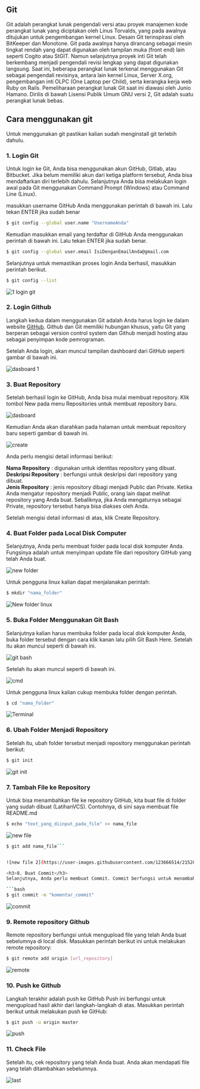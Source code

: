 <h2>Git</h2>
Git adalah perangkat lunak pengendali versi atau proyek manajemen kode perangkat lunak yang diciptakan oleh Linus Torvalds, yang pada awalnya ditujukan untuk pengembangan kernel Linux. Desain Git terinspirasi oleh BitKeeper dan Monotone. Git pada awalnya hanya dirancang sebagai mesin tingkat rendah yang dapat digunakan oleh tampilan muka (front end) lain seperti Cogito atau StGIT. Namun selanjutnya proyek inti Git telah berkembang menjadi pengendali revisi lengkap yang dapat digunakan langsung. Saat ini, beberapa perangkat lunak terkenal menggunakan Git sebagai pengendali revisinya, antara lain kernel Linux, Server X.org, pengembangan inti OLPC (One Laptop per Child), serta kerangka kerja web Ruby on Rails. Pemeliharaan perangkat lunak Git saat ini diawasi oleh Junio Hamano. Dirilis di bawah Lisensi Publik Umum GNU versi 2, Git adalah suatu perangkat lunak bebas. 

<h2>Cara menggunakan git</h2>
<p>Untuk menggunakan git pastikan kalian sudah menginstall git terlebih dahulu.</p>

<h3>1. Login Git</h3>
<p>Untuk login ke Git, Anda bisa menggunakan akun GitHub, Gitlab, atau Bitbucket. Jika belum memiliki akun dari ketiga platform tersebut, Anda bisa mendaftarkan diri terlebih dahulu. Selanjutnya Anda bisa melakukan login awal pada Git  menggunakan Command Prompt  (Windows) atau Command Line (Linux).</p>

masukkan username GitHub Anda menggunakan perintah di bawah ini. Lalu tekan ENTER jika sudah benar

```bash
$ git config --global user.name "UsernameAnda"
```

Kemudian masukkan email yang terdaftar di GitHub Anda menggunakan perintah di bawah  ini. Lalu tekan ENTER jika sudah benar.

```bash
$ git config --global user.email IsiDenganEmailAnda@gmail.com
```

Selanjutnya untuk memastikan proses login Anda berhasil, masukkan perintah berikut.
```bash
$ git config --list
```

![1 login git](https://user-images.githubusercontent.com/123666514/215147495-68789af4-bc45-4aa6-adb9-0b1535868eae.png)

<h3>2. Login Github</h3>
<p>Langkah kedua dalam menggunakan Git adalah Anda harus login ke dalam website <a href="https://github.com">GitHub</a>. Github dan Git memiliki hubungan khusus, yaitu Git yang berperan sebagai version control system dan Github menjadi hosting atau sebagai penyimpan kode pemrograman.</p>

<p>Setelah Anda login, akan muncul tampilan dashboard dari GitHub seperti  gambar di bawah ini.</p>

![dasboard 1](https://user-images.githubusercontent.com/123666514/215257558-99514e0c-29c1-4e3c-ac4a-75eb766d3cda.PNG)


<h3>3. Buat Repository</h3>
<p>Setelah berhasil login ke GitHub, Anda bisa mulai membuat repository. Klik tombol New pada menu Repositories untuk membuat repository baru.</p>

![dasboard](https://user-images.githubusercontent.com/123666514/215257511-cf0de684-ca15-4ed6-8ff8-36bf5ed88f8e.PNG)

<p>Kemudian Anda akan diarahkan pada halaman untuk membuat repository baru seperti gambar di bawah ini.</p>

![create](https://user-images.githubusercontent.com/123666514/215257569-0b6b57fd-e891-4b33-b563-cbcb4498f847.PNG)

<p>Anda perlu mengisi detail informasi berikut:</p>

  <b>Nama Repository</b> : digunakan untuk identitas repository yang dibuat.<br>
  <b>Deskripsi Repository</b> : berfungsi untuk deskripsi dari repository yang dibuat.<br>
  <b>Jenis Repository</b> : jenis repository  dibagi menjadi Public dan Private. Ketika Anda mengatur repository menjadi Public, orang lain dapat melihat repository yang Anda buat. Sebaliknya, jika Anda mengaturnya sebagai Private, repository tersebut hanya bisa diakses oleh Anda.

<p>Setelah mengisi detail informasi di atas, klik Create Repository.</p>

<h3>4. Buat Folder pada Local Disk Computer</h3>
<p>Selanjutnya, Anda perlu membuat folder pada local disk komputer Anda. Fungsinya adalah untuk menyimpan update file dari repository GitHub yang telah Anda buat.</p>

![new folder](https://user-images.githubusercontent.com/123666514/215281654-16940211-3e34-4463-b551-562ba4182a64.PNG)

Untuk pengguna linux kalian dapat menjalanakan perintah:

```bash
$ mkdir "nama_folder"
```
![New folder linux](https://user-images.githubusercontent.com/123666514/215281896-4145f8dd-3148-478a-855e-117b85118105.PNG)

<h3>5. Buka Folder Menggunakan Git Bash</h3>
<p>Selanjutnya kalian harus membuka folder pada local disk komputer Anda,  buka folder tersebut dengan cara klik kanan lalu pilih Git Bash Here. Setelah itu akan muncul seperti di bawah ini.</p>

![git bash](https://user-images.githubusercontent.com/123666514/215282103-1cde7285-678e-4cd3-b5c2-92581f278b07.PNG)

<p> Setelah itu akan muncul seperti di bawah ini.</p>

![cmd](https://user-images.githubusercontent.com/123666514/215282197-dc57872d-b6dd-4ec3-8a58-d7869e79f5d3.PNG)

Untuk pengguna linux kalian cukup membuka folder dengan perintah.

```bash
$ cd "nama_folder"
```

![Terminal](https://user-images.githubusercontent.com/123666514/215282410-87209e37-ae96-4f16-aac3-c52b9154f711.PNG)

<h3>6. Ubah Folder Menjadi Repository</h3>
Setelah itu, ubah folder tersebut menjadi repository menggunakan perintah berikut:
  
```bash
$ git init
```

![git init](https://user-images.githubusercontent.com/123666514/215282505-0d4382b0-9139-4e58-abeb-70817eb20821.PNG)

<h3>7. Tambah File ke Repository</h3>
Untuk bisa menambahkan file ke repository GitHub, kita buat file di folder yang sudah dibuat (LatihanVCS). Contohnya, di sini saya membuat file README.md

```bash
$ echo "text_yang_diinput_pada_file" >> nama_file
```

![new file](https://user-images.githubusercontent.com/123666514/215283286-0f70affc-b72c-4219-b48a-349ce0b458ae.PNG)

```bash
$ git add nama_file```


![new file 2](https://user-images.githubusercontent.com/123666514/215283289-6767fd52-6efc-484f-ae37-8a020aebea4e.PNG)

<h3>8. Buat Commit</h3>
Selanjutnya, Anda perlu membuat Commit. Commit berfungsi untuk menambahkan update file serta komentar. Jadi setiap kontributor bisa memberikan konfirmasi update file di proyek yang sedang dikerjakan. Masukkan perintah berikut untuk membuat Commit:

```bash
$ git commit -m "komentar_commit"
```

![commit](https://user-images.githubusercontent.com/123666514/215283538-1a28a343-533f-43c1-8642-70924ed9b64c.PNG)

<h3>9. Remote repository Github</h3>
Remote repository berfungsi untuk mengupload file yang telah Anda buat sebelumnya di local disk. Masukkan perintah berikut ini untuk melakukan remote repository:

```bash
$ git remote add origin [url_repository]
```

![remote](https://user-images.githubusercontent.com/123666514/215284025-9cc502d8-b3cd-4f96-99d3-2af78a496fb8.PNG)

<h3>10. Push ke Github</h3>
Langkah terakhir adalah push ke GitHub Push ini berfungsi untuk mengupload hasil akhir dari langkah-langkah di atas. Masukkan perintah berikut untuk melakukan push ke GitHub:

```bash
$ git push -u origin master
 ```

![push](https://user-images.githubusercontent.com/123666514/215287411-4ff2e38e-15f4-46a0-a8c3-ca750c09dc08.PNG)

<h3>11. Check File</h3>
<p>Setelah itu, cek repository yang telah Anda buat. Anda akan mendapati file yang telah ditambahkan sebelumnya.</p>

![last](https://user-images.githubusercontent.com/123666514/215287559-25028253-ef4c-4d01-ace0-4263985401f5.PNG)
